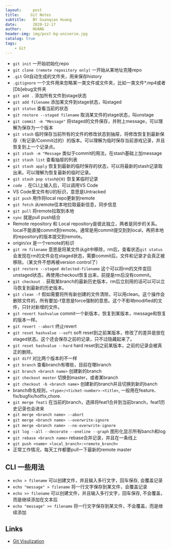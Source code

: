 ```yaml
---
layout:     post
title:     Git Notes
subtitle:   BY Guanqiao Huang
date:       2020-12-17
author:     HUANG
header-img: img/post-bg-universe.jpg
catalog: true
tags:
    - Git
---
```

- `git init` 一开始初始化repo
- `git clone (remote repository only)` 一开始从某地址克隆repo
- `.git` Git自动生成的文件夹，用来保存history
- `.gitignore` 一个文件用来忽略某一类文件或文件夹，比如一类文件*.mp4或者[Db]ebug文件夹
- `git add .` 添加所有文件到stage状态
- `git add filename` 添加某文件到stage状态，叫staged
- `git status` 查看当前的状态
- `git restore --staged filename` 取消某文件的stage状态，叫unstage
- `git commit -m "Message"` 将staged的文件保存，并附上message，可以理解为保存为一个版本
- `git stash` 临时保存当前所有的文件的修改状态到抽屉，将修改恢复到最新保存（有记录/Commit过的）的版本。可以理解为临时保存当前游戏记录，并且恢复到上一个记录点。
- `git stash -m "Message` 类似于commit的用法，在stash基础上加message
- `git stash list` 查看抽屉的列表
- `git stash apply` 恢复到最新的临时保存的状态，可以将最新的stash记录取出来。可以理解为恢复最新的临时记录。
- `git stash pop stash@{0}` 恢复某临时记录
- `code .` 在CLI上输入后，可以调用VS Code
- VS Code里文件有U的标识，意思是Untracked
- `git push` 用作将local repo更新到remote
- `git fetch` 从remote往本地拉取最新信息，同步信息 
- `git pull` 将remote拉取到本地
- `sync` 就是pull push结合
- Remote repository 和 Local repository是彼此独立，两者是同步的关系。local不能直接commit到remote。通常是用commit提交到到local，再把本地的repository的版本提交到remote。
- origin/xx 是一个remote的标识
- `git rm filename` 意思是将某文件从git中移除，rm后，查看状态`git status`会发现在rm的文件会在staged状态，需要commit后，文件和记录才会真正被移除。（某文件不想再被version control了）
- `git restore --staged delected-filename` 这个可以将rm的文件变回unstaged状态，再使用checkout恢复出来，前提是rm后没有commit。
- `git checkout .` 获取某branch的最新历史版本，rm后立刻用的话可以可以立马恢复到最新的历史版本。
- `git clean -f` 假如需要将所有新创建的文件清除，可以用clean。这个操作会删除文件的，所有要加-f意思是force强制的意思。这个不影响modified的文件，只针对新增的文件。
- `git revert hashvalue` commit一个新版本，恢复到某版本，message和恢复的版本一样。
- `git revert --abort` 终止revert
- `git reset hashvalue --soft` soft reset到之前某版本，修改了的差异是放在staged状态。这个还会保存之前的记录，只不过隐藏起来了。
- `git reset hashvalue --hard` hard reset到之前某版本，之前的记录会被真正的删除。
- `git diff` 对比两个版本的不一样
- `git branch` 查看branch有哪些，目前在哪branch
- `git branch <branch name>` 创建新的branch
- `git checkout master` 切换到master，或者某branch
- `git checkout -b <branch name>` 创建新的branch并且切换到新的banch
- branch命名规则，`<type>/<ticket-number>-<title>`, 一般用在feature、fix/bugfix/hotfix,chore.
- `git merge feat1` 在当前的branch，选择将feat1合并到当前branch，feat1历史记录也会进来
- `git merge <branch name> --abort`
- `git merge <branch name> --overwrite-ignore`
- `git merge <branch name> --no-overwrite-ignore`
- `git log --all --decorate --oneline --graph` 图形化显示所有banch和log
- `git rebase <branch name>` rebase合并记录，并且在一条线上
- `git push <name> <local_branch>:<remote_branch>`
- 正常工作情况，每天工作都要pull一下最新的remote master



## CLI 一些用法
- `echo > filename` 可以创建文件，并且输入多行文字，回车保存, 会覆盖记录
- `echo "message" > filename` 将一行文字保存到某文件，会覆盖记录
- `echo >> filename` 可以创建文件，并且输入多行文字，回车保存, 不会覆盖，而是继续添加在文本后
- `echo "message" >> filename` 将一行文字保存到某文件，不会覆盖，而是继续添加

## Links
- [Git Visulization](https://git-school.github.io/visualizing-git/)


